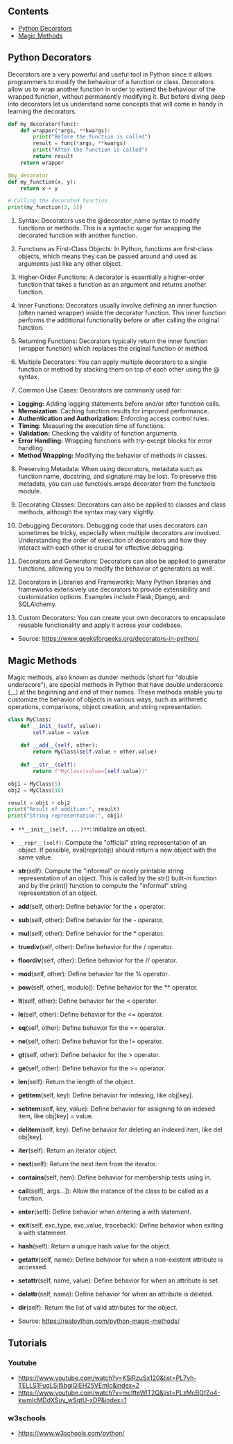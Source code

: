 ## Contents

- [Python Decorators](#python-decorators)
- [Magic Methods](#magic-methods)

## Python Decorators

Decorators are a very powerful and useful tool in Python since it allows programmers to modify the behaviour of a function or class. Decorators allow us to wrap another function in order to extend the behaviour of the wrapped function, without permanently modifying it. But before diving deep into decorators let us understand some concepts that will come in handy in learning the decorators.

```python
def my_decorator(func):
    def wrapper(*args, **kwargs):
        print("Before the function is called")
        result = func(*args, **kwargs)
        print("After the function is called")
        return result
    return wrapper

@my_decorator
def my_function(x, y):
    return x + y

# Calling the decorated function
print(my_function(3, 5))
```

1. Syntax: Decorators use the @decorator_name syntax to modify functions or methods. This is a syntactic sugar for wrapping the decorated function with another function.

2. Functions as First-Class Objects: In Python, functions are first-class objects, which means they can be passed around and used as arguments just like any other object.

3. Higher-Order Functions: A decorator is essentially a higher-order function that takes a function as an argument and returns another function.

4. Inner Functions: Decorators usually involve defining an inner function (often named wrapper) inside the decorator function. This inner function performs the additional functionality before or after calling the original function.

5. Returning Functions: Decorators typically return the inner function (wrapper function) which replaces the original function or method.

6. Multiple Decorators: You can apply multiple decorators to a single function or method by stacking them on top of each other using the @ syntax.

7. Common Use Cases: Decorators are commonly used for:
- **Logging:** Adding logging statements before and/or after function calls.
- **Memoization:** Caching function results for improved performance.
- **Authentication and Authorization:** Enforcing access control rules.
- **Timing:** Measuring the execution time of functions.
- **Validation:** Checking the validity of function arguments.
- **Error Handling:** Wrapping functions with try-except blocks for error handling.
- **Method Wrapping:** Modifying the behavior of methods in classes.

8. Preserving Metadata: When using decorators, metadata such as function name, docstring, and signature may be lost. To preserve this metadata, you can use functools.wraps decorator from the functools module.

9. Decorating Classes: Decorators can also be applied to classes and class methods, although the syntax may vary slightly.

10. Debugging Decorators: Debugging code that uses decorators can sometimes be tricky, especially when multiple decorators are involved. Understanding the order of execution of decorators and how they interact with each other is crucial for effective debugging.

11. Decorators and Generators: Decorators can also be applied to generator functions, allowing you to modify the behavior of generators as well.

12. Decorators in Libraries and Frameworks: Many Python libraries and frameworks extensively use decorators to provide extensibility and customization options. Examples include Flask, Django, and SQLAlchemy.

13. Custom Decorators: You can create your own decorators to encapsulate reusable functionality and apply it across your codebase.

- Source: https://www.geeksforgeeks.org/decorators-in-python/

## Magic Methods

Magic methods, also known as dunder methods (short for "double underscore"), are special methods in Python that have double underscores (__) at the beginning and end of their names. These methods enable you to customize the behavior of objects in various ways, such as arithmetic operations, comparisons, object creation, and string representation.

```python
class MyClass:
    def __init__(self, value):
        self.value = value
    
    def __add__(self, other):
        return MyClass(self.value + other.value)
    
    def __str__(self):
        return f"MyClass(value={self.value})"

obj1 = MyClass(5)
obj2 = MyClass(10)

result = obj1 + obj2
print("Result of addition:", result)
print("String representation:", obj1)  
```

- `**__init__(self, ...)**`: Initialize an object.
- `__repr__(self)`: Compute the "official" string representation of an object. If possible, eval(repr(obj)) should return a new object with the same value.
- __str__(self): Compute the "informal" or nicely printable string representation of an object. This is called by the str() built-in function and by the print() function to compute the "informal" string representation of an object.
- __add__(self, other): Define behavior for the + operator.
- __sub__(self, other): Define behavior for the - operator.
- __mul__(self, other): Define behavior for the * operator.
- __truediv__(self, other): Define behavior for the / operator.
- __floordiv__(self, other): Define behavior for the // operator.
- __mod__(self, other): Define behavior for the % operator.
- __pow__(self, other[, modulo]): Define behavior for the ** operator.
- __lt__(self, other): Define behavior for the < operator.
- __le__(self, other): Define behavior for the <= operator.
- __eq__(self, other): Define behavior for the == operator.
- __ne__(self, other): Define behavior for the != operator.
- __gt__(self, other): Define behavior for the > operator.
- __ge__(self, other): Define behavior for the >= operator.
- __len__(self): Return the length of the object.
- __getitem__(self, key): Define behavior for indexing, like obj[key].
- __setitem__(self, key, value): Define behavior for assigning to an indexed item, like obj[key] = value.
- __delitem__(self, key): Define behavior for deleting an indexed item, like del obj[key].
- __iter__(self): Return an iterator object.
- __next__(self): Return the next item from the iterator.
- __contains__(self, item): Define behavior for membership tests using in.
- __call__(self[, args...]): Allow the instance of the class to be called as a function.
- __enter__(self): Define behavior when entering a with statement.
- __exit__(self, exc_type, exc_value, traceback): Define behavior when exiting a with statement.
- __hash__(self): Return a unique hash value for the object.
- __getattr__(self, name): Define behavior for when a non-existent attribute is accessed.
- __setattr__(self, name, value): Define behavior for when an attribute is set.
- __delattr__(self, name): Define behavior for when an attribute is deleted.
- __dir__(self): Return the list of valid attributes for the object.

- Source: https://realpython.com/python-magic-methods/

## Tutorials

### Youtube
- https://www.youtube.com/watch?v=KSiRzuSx120&list=PL7yh-TELLS1FuqLSjl5bgiQIEH25VEmIc&index=2
- https://www.youtube.com/watch?v=mclfteWlT2Q&list=PLzMcBGfZo4-kwmIcMDdXSuy_wSqtU-xDP&index=1

### w3schools
- https://www.w3schools.com/python/